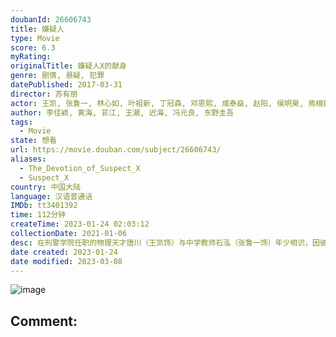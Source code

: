 ```yaml
---
doubanId: 26606743
title: 嫌疑人
type: Movie
score: 6.3
myRating: 
originalTitle: 嫌疑人X的献身
genre: 剧情, 悬疑, 犯罪
datePublished: 2017-03-31
director: 苏有朋
actor: 王凯, 张鲁一, 林心如, 叶祖新, 丁冠森, 邓恩熙, 成泰燊, 赵阳, 侯明昊, 焉栩嘉, 任熙青, 李炳易, 赵燕国彰, 管轩, 赵志宏
author: 李佳颖, 黄海, 苌江, 王潮, 迟海, 冯元良, 东野圭吾
tags:
  - Movie
state: 想看
url: https://movie.douban.com/subject/26606743/
aliases:
  - The_Devotion_of_Suspect_X
  - Suspect_X
country: 中国大陆
language: 汉语普通话
IMDb: tt3401392
time: 112分钟
createTime: 2023-01-24 02:03:12
collectionDate: 2021-01-06
desc: 在刑警学院任职的物理天才唐川（王凯饰）与中学教师石泓（张鲁一饰）年少相识，因彼此对数学的共同兴趣而惺惺相惜，多年后唐川在调查一桩杀人案时，身为石泓邻居的陈婧（林心如饰）被列入警方的“嫌疑人”之...
date created: 2023-01-24
date modified: 2023-03-08
---
```


![image](p2448676053.jpg)

Comment:
---
